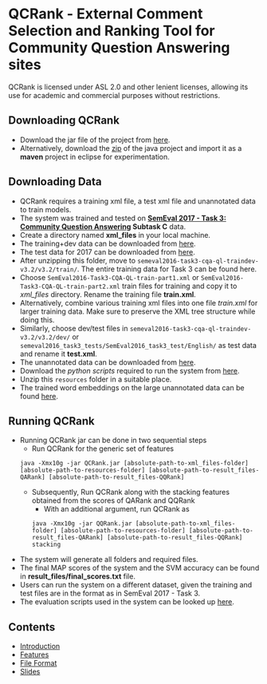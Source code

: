 # QCRank - External Comment Selection and Ranking Tool for Community Question Answering sites
QCRank is licensed under ASL 2.0 and other lenient licenses, allowing its use for academic and commercial purposes without restrictions.

## Downloading QCRank
* Download the jar file of the project from [here](https://github.com/tudarmstadt-lt/QASelection/releases/download/release1/QARank.jar).
* Alternatively, download the [zip](https://github.com/tudarmstadt-lt/QASelection/archive/master.zip) of the java project and import it as a **maven** project in eclipse for experimentation.

## Downloading Data
* QCRank requires a training xml file, a test xml file and unannotated data to train models.
* The system was trained and tested on **[SemEval 2017 - Task 3: Community Question Answering](http://alt.qcri.org/semeval2017/task3/) Subtask C** data.
* Create a directory named **xml_files** in your local machine.
* The training+dev data can be downloaded from [here](http://alt.qcri.org/semeval2016/task3/data/uploads/semeval2016-task3-cqa-ql-traindev-v3.2.zip).
* The test data for 2017 can be downloaded from [here](http://alt.qcri.org/semeval2017/task3/data/uploads/semeval2017_task3_test_input_abcd.zip).
* After unzipping this folder, move to `semeval2016-task3-cqa-ql-traindev-v3.2/v3.2/train/`. The entire training data for Task 3 can be found here. 
 * Choose `SemEval2016-Task3-CQA-QL-train-part1.xml` or `SemEval2016-Task3-CQA-QL-train-part2.xml` train files for training and copy it to *xml_files* directory. Rename the training file **train.xml**.
 * Alternatively, combine various training xml files into one file *train.xml* for larger training data. Make sure to preserve the XML tree structure while doing this.
* Similarly, choose dev/test files in `semeval2016-task3-cqa-ql-traindev-v3.2/v3.2/dev/` or `semeval2016_task3_tests/SemEval2016_task3_test/English/` as test data and rename it **test.xml**.
* The unannotated data can be downloaded from [here](http://alt.qcri.org/semeval2016/task3/data/uploads/QL-unannotated-data-subtaskA.xml.zip).
* Download the *python scripts* required to run the system from [here](https://github.com/tudarmstadt-lt/QASelection/releases/download/release1/resources.zip).
* Unzip this `resources` folder in a suitable place.
* The trained word embeddings on the large unannotated data can be found [here](https://github.com/tudarmstadt-lt/QASelection/releases/download/release1/vectors_unannotated.txt).

## Running QCRank
* Running QCRank jar can be done in two sequential steps
  * Run QCRank for the generic set of features
  ```
  java -Xmx10g -jar QCRank.jar [absolute-path-to-xml_files-folder] [absolute-path-to-resources-folder] [absolute-path-to-result_files-QARank] [absolute-path-to-result_files-QQRank]
  ```
  * Subsequently, Run QCRank along with the stacking features obtained from the scores of QARank and QQRank
    * With an additional argument, run QCRank as
     ```
     java -Xmx10g -jar QQRank.jar [absolute-path-to-xml_files-folder] [absolute-path-to-resources-folder] [absolute-path-to-result_files-QARank] [absolute-path-to-result_files-QQRank] stacking
     ```  
* The system will generate all folders and required files.
* The final MAP scores of the system and the SVM accuracy can be found in **result_files/final_scores.txt** file.
* Users can run the system on a different dataset, given the training and test files are in the format as in SemEval 2017 - Task 3.  
* The evaluation scripts used in the system can be looked up [here](http://alt.qcri.org/semeval2017/task3/data/uploads/semeval2017_task3_submissions_and_scores.zip).

## Contents
* [Introduction](https://github.com/TitasNandi/QQRank/blob/master/src/main/java/doc/Home.md)
* [Features](https://github.com/TitasNandi/QQRank/blob/master/src/main/java/doc/Features.md)
* [File Format](https://github.com/TitasNandi/QQRank/blob/master/src/main/java/doc/file_format.md)
* [Slides](https://github.com/tudarmstadt-lt/QASelection/releases/download/release1/conference_presentation.pdf)




